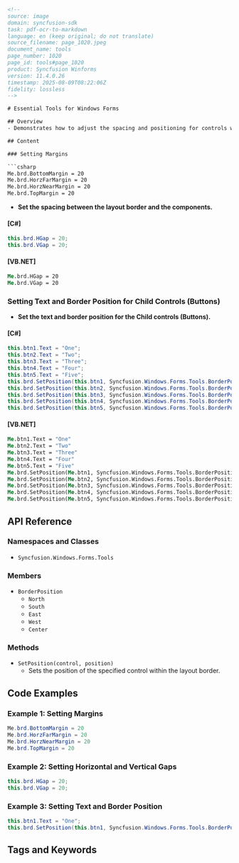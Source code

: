 ```html
<!-- 
source: image
domain: syncfusion-sdk
task: pdf-ocr-to-markdown
language: en (keep original; do not translate)
source_filename: page_1020.jpeg
document_name: tools
page_number: 1020
page_id: tools#page_1020
product: Syncfusion Winforms
version: 11.4.0.26
timestamp: 2025-08-09T08:22:06Z
fidelity: lossless
-->

# Essential Tools for Windows Forms

## Overview
- Demonstrates how to adjust the spacing and positioning for controls within a layout border in Windows Forms.

## Content

### Setting Margins

```csharp
Me.brd.BottomMargin = 20
Me.brd.HorzFarMargin = 20
Me.brd.HorzNearMargin = 20
Me.brd.TopMargin = 20
```

- **Set the spacing between the layout border and the components.**

#### [C#]

```csharp
this.brd.HGap = 20;
this.brd.VGap = 20;
```

#### [VB.NET]

```vb
Me.brd.HGap = 20
Me.brd.VGap = 20
```

### Setting Text and Border Position for Child Controls (Buttons)

- **Set the text and border position for the Child controls (Buttons).**

#### [C#]

```csharp
this.btn1.Text = "One";
this.btn2.Text = "Two";
this.btn3.Text = "Three";
this.btn4.Text = "Four";
this.btn5.Text = "Five";
this.brd.SetPosition(this.btn1, Syncfusion.Windows.Forms.Tools.BorderPosition.North);
this.brd.SetPosition(this.btn2, Syncfusion.Windows.Forms.Tools.BorderPosition.South);
this.brd.SetPosition(this.btn3, Syncfusion.Windows.Forms.Tools.BorderPosition.East);
this.brd.SetPosition(this.btn4, Syncfusion.Windows.Forms.Tools.BorderPosition.West);
this.brd.SetPosition(this.btn5, Syncfusion.Windows.Forms.Tools.BorderPosition.Center);
```

#### [VB.NET]

```vb
Me.btn1.Text = "One"
Me.btn2.Text = "Two"
Me.btn3.Text = "Three"
Me.btn4.Text = "Four"
Me.btn5.Text = "Five"
Me.brd.SetPosition(Me.btn1, Syncfusion.Windows.Forms.Tools.BorderPosition.North)
Me.brd.SetPosition(Me.btn2, Syncfusion.Windows.Forms.Tools.BorderPosition.South)
Me.brd.SetPosition(Me.btn3, Syncfusion.Windows.Forms.Tools.BorderPosition.East)
Me.brd.SetPosition(Me.btn4, Syncfusion.Windows.Forms.Tools.BorderPosition.West)
Me.brd.SetPosition(Me.btn5, Syncfusion.Windows.Forms.Tools.BorderPosition.Center)
```

## API Reference

### Namespaces and Classes
- `Syncfusion.Windows.Forms.Tools`

### Members
- `BorderPosition`
  - `North`
  - `South`
  - `East`
  - `West`
  - `Center`

### Methods
- `SetPosition(control, position)`
  - Sets the position of the specified control within the layout border.

## Code Examples

### Example 1: Setting Margins
```csharp
Me.brd.BottomMargin = 20
Me.brd.HorzFarMargin = 20
Me.brd.HorzNearMargin = 20
Me.brd.TopMargin = 20
```

### Example 2: Setting Horizontal and Vertical Gaps
```csharp
this.brd.HGap = 20;
this.brd.VGap = 20;
```

### Example 3: Setting Text and Border Position
```csharp
this.btn1.Text = "One";
this.brd.SetPosition(this.btn1, Syncfusion.Windows.Forms.Tools.BorderPosition.North);
```

## Tags and Keywords
<!-- tags: Windows Forms, Layout, Border, Spacing, Positioning, Syncfusion, Controls keywords: Windows Forms, LayoutBorder, Margins, HGap, VGap, BorderPosition, Buttons, UI Design -->
```